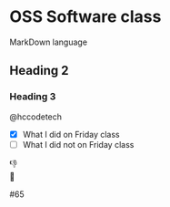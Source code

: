 # OSS Software class

MarkDown language
## Heading 2
### Heading 3

@hccodetech

- [x] What I did on Friday class
- [ ] What I did not on Friday class

:thumbsdown:
<br>
:rocket:

#65

